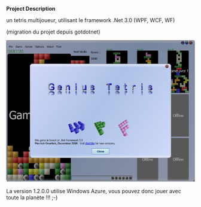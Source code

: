 **Project Description**
 
un tetris multijoueur, utilisant le framework .Net 3.0 (WPF, WCF, WF)
 
 
(migration du projet depuis gotdotnet)

![](Home_geniustetris.jpg)

La version 1.2.0.0 utilise Windows Azure, vous pouvez donc jouer avec toute la planète !!! ;-)
